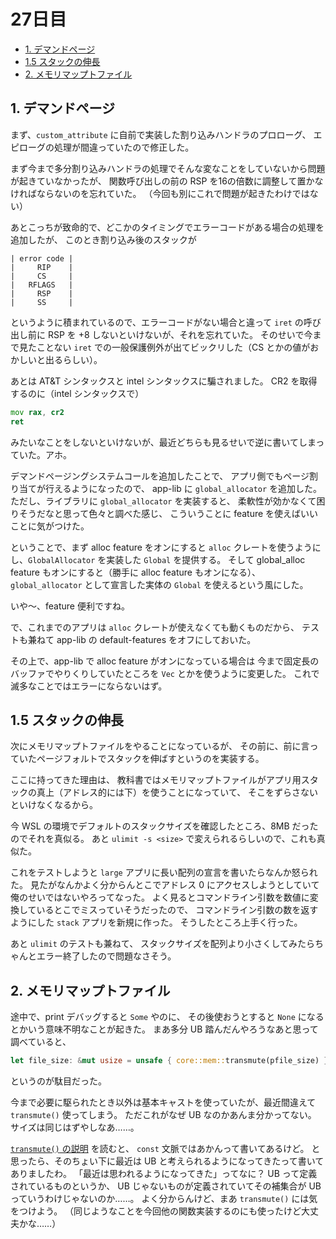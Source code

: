 # 27日目

<!-- mtoc-start -->

- [1. デマンドページ](#1-デマンドページ)
- [1.5 スタックの伸長](#15-スタックの伸長)
- [2. メモリマップトファイル](#2-メモリマップトファイル)

<!-- mtoc-end -->

## 1. デマンドページ

まず、`custom_attribute` に自前で実装した割り込みハンドラのプロローグ、
エピローグの処理が間違っていたので修正した。

まず今まで多分割り込みハンドラの処理でそんな変なことをしていないから問題が起きていなかったが、
関数呼び出しの前の RSP を16の倍数に調整して置かなければならないのを忘れていた。
（今回も別にこれで問題が起きたわけではない）

あとこっちが致命的で、どこかのタイミングでエラーコードがある場合の処理を追加したが、
このとき割り込み後のスタックが

```text
| error code |
|     RIP    |
|     CS     |
|   RFLAGS   |
|     RSP    |
|     SS     |
```

というように積まれているので、エラーコードがない場合と違って `iret` の呼び出し前に
RSP を +8 しないといけないが、それを忘れていた。
そのせいで今まで見たことない `iret` での一般保護例外が出てビックリした（CS とかの値がおかしいと出るらしい）。

あとは AT&T シンタックスと intel シンタックスに騙されました。
CR2 を取得するのに（intel シンタックスで）

```asm
mov rax, cr2
ret
```

みたいなことをしないといけないが、最近どちらも見るせいで逆に書いてしまっていた。アホ。

デマンドページングシステムコールを追加したことで、
アプリ側でもページ割り当てが行えるようになったので、
app-lib に `global_allocator` を追加した。
ただし、ライブラリに `global_allocator` を実装すると、
柔軟性が効かなくて困りそうだなと思って色々と調べた感じ、
こういうことに feature を使えばいいことに気がつけた。

ということで、まず alloc feature をオンにすると
`alloc` クレートを使うようにし、`GlobalAllocator` を実装した `Global` を提供する。
そして global_alloc feature もオンにすると（勝手に alloc feature もオンになる）、
`global_allocator` として宣言した実体の `Global` を使えるという風にした。

いや～、feature 便利ですね。

で、これまでのアプリは `alloc` クレートが使えなくても動くものだから、
テストも兼ねて app-lib の default-features をオフにしておいた。

その上で、app-lib で alloc feature がオンになっている場合は
今まで固定長のバッファでやりくりしていたところを `Vec` とかを使うように変更した。
これで滅多なことではエラーにならないはず。

## 1.5 スタックの伸長

次にメモリマップトファイルをやることになっているが、
その前に、前に言っていたページフォルトでスタックを伸ばすというのを実装する。

ここに持ってきた理由は、
教科書ではメモリマップトファイルがアプリ用スタックの真上（アドレス的には下）を使うことになっていて、
そこをずらさないといけなくなるから。

今 WSL の環境でデフォルトのスタックサイズを確認したところ、8MB だったのでそれを真似る。
あと `ulimit -s <size>` で変えられるらしいので、これも真似た。

これをテストしようと `large` アプリに長い配列の宣言を書いたらなんか怒られた。
見たがなんかよく分からんとこでアドレス 0 にアクセスしようとしていて俺のせいではないやろってなった。
よく見るとコマンドライン引数を数値に変換しているとこでミスっていそうだったので、
コマンドライン引数の数を返すようにした `stack` アプリを新規に作った。
そうしたところ上手く行った。

あと `ulimit` のテストも兼ねて、
スタックサイズを配列より小さくしてみたらちゃんとエラー終了したので問題なさそう。

## 2. メモリマップトファイル

途中で、print デバッグすると `Some` やのに、
その後使おうとすると `None` になるとかいう意味不明なことが起きた。
まあ多分 UB 踏んだんやろうなあと思って調べていると、

```rs
let file_size: &mut usize = unsafe { core::mem::transmute(pfile_size) };
```

というのが駄目だった。

今まで必要に駆られたとき以外は基本キャストを使っていたが、最近間違えて `transmute()` 使ってしまう。
ただこれがなぜ UB なのかあんま分かってない。
サイズは同じはずやしなあ……。

[`transmute()` の説明](https://doc.rust-lang.org/std/mem/fn.transmute.html) を読むと、
`const` 文脈ではあかんって書いてあるけど。
と思ったら、そのちょい下に最近は UB と考えられるようになってきたって書いてありましたわ。
「最近は思われるようになってきた」ってなに？
UB って定義されているものというか、
UB じゃないものが定義されていてその補集合が UB っていうわけじゃないのか……。
よく分からんけど、まあ `transmute()` には気をつけよう。
（同じようなことを今回他の関数実装するのにも使ったけど大丈夫かな……）
